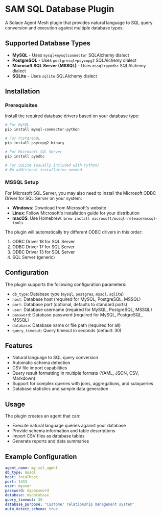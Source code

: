 # SAM SQL Database Plugin

A Solace Agent Mesh plugin that provides natural language to SQL query conversion and execution against multiple database types.

## Supported Database Types

- **MySQL** - Uses `mysql+mysqlconnector` SQLAlchemy dialect
- **PostgreSQL** - Uses `postgresql+psycopg2` SQLAlchemy dialect  
- **Microsoft SQL Server (MSSQL)** - Uses `mssql+pyodbc` SQLAlchemy dialect
- **SQLite** - Uses `sqlite` SQLAlchemy dialect

## Installation

### Prerequisites

Install the required database drivers based on your database type:

```bash
# For MySQL
pip install mysql-connector-python

# For PostgreSQL  
pip install psycopg2-binary

# For Microsoft SQL Server
pip install pyodbc

# For SQLite (usually included with Python)
# No additional installation needed
```

### MSSQL Setup

For Microsoft SQL Server, you may also need to install the Microsoft ODBC Driver for SQL Server on your system:

- **Windows**: Download from Microsoft's website
- **Linux**: Follow Microsoft's installation guide for your distribution
- **macOS**: Use Homebrew: `brew install microsoft/mssql-release/mssql-tools`

The plugin will automatically try different ODBC drivers in this order:
1. ODBC Driver 18 for SQL Server
2. ODBC Driver 17 for SQL Server  
3. ODBC Driver 13 for SQL Server
4. SQL Server (generic)

## Configuration

The plugin supports the following configuration parameters:

- `db_type`: Database type (`mysql`, `postgres`, `mssql`, `sqlite`)
- `host`: Database host (required for MySQL, PostgreSQL, MSSQL)
- `port`: Database port (optional, defaults to standard ports)
- `user`: Database username (required for MySQL, PostgreSQL, MSSQL)
- `password`: Database password (required for MySQL, PostgreSQL, MSSQL)
- `database`: Database name or file path (required for all)
- `query_timeout`: Query timeout in seconds (default: 30)

## Features

- Natural language to SQL query conversion
- Automatic schema detection
- CSV file import capabilities
- Query result formatting in multiple formats (YAML, JSON, CSV, Markdown)
- Support for complex queries with joins, aggregations, and subqueries
- Database statistics and sample data generation

## Usage

The plugin creates an agent that can:
- Execute natural language queries against your database
- Provide schema information and table descriptions
- Import CSV files as database tables
- Generate reports and data summaries

## Example Configuration

```yaml
agent_name: my_sql_agent
db_type: mssql
host: localhost
port: 1433
user: myuser
password: mypassword
database: mydatabase
query_timeout: 30
database_purpose: "Customer relationship management system"
auto_detect_schema: true
``` 